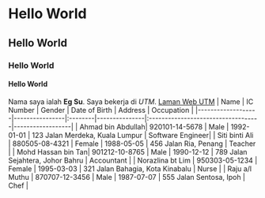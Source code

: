 # Hello World
## Hello World
### Hello World
#### Hello World

Nama saya ialah **Eg Su**. Saya bekerja di *UTM*. [Laman Web UTM](https://www.utm.my/)
| Name              | IC Number      | Gender | Date of Birth | Address                           | Occupation       |
|-------------------|----------------|:--------|---------------|:-----------------------------------|------------------|
| Ahmad bin Abdullah| 920101-14-5678 | Male   | 1992-01-01    | 123 Jalan Merdeka, Kuala Lumpur   | Software Engineer|
| Siti binti Ali    | 880505-08-4321 | Female | 1988-05-05    | 456 Jalan Ria, Penang              | Teacher          |
| Mohd Hassan bin Tan| 901212-10-8765 | Male   | 1990-12-12    | 789 Jalan Sejahtera, Johor Bahru  | Accountant       |
| Norazlina bt Lim  | 950303-05-1234 | Female | 1995-03-03    | 321 Jalan Bahagia, Kota Kinabalu  | Nurse            |
| Raju a/l Muthu    | 870707-12-3456 | Male   | 1987-07-07    | 555 Jalan Sentosa, Ipoh           | Chef             |

